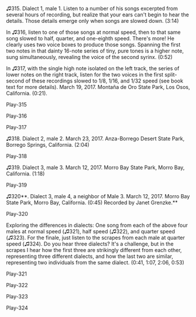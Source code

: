 ♫315. Dialect 1, male 1. Listen to a number of his songs excerpted
from several hours of recording, but realize that your ears can't begin
to hear the details. Those details emerge only when songs are slowed
down. (3:14)

In ♫316, listen to one of those songs at normal speed, then to
that same song slowed to half, quarter, and one-eighth speed. There's
more! He clearly uses two voice boxes to produce those songs. Spanning
the first two notes in that dainty 16-note series of tiny, pure tones is
a higher note, sung simultaneously, revealing the voice of the second
syrinx. (0:52)

In ♫317, with the single high note isolated on the left
track, the series of lower notes on the right track, listen for the two
voices in the first split-second of these recordings slowed to 1/8,
1/16, and 1/32 speed (see book text for more details). March 19, 2017.
Montaña de Oro State Park, Los Osos, California. (0:21).

Play-315

Play-316

Play-317

♫318. Dialect 2, male 2. March 23, 2017. Anza-Borrego Desert State
Park, Borrego Springs, California. (2:04)

Play-318

♫319. Dialect 3, male 3. March 12, 2017. Morro Bay State Park, Morro
Bay, California. (1:18)

Play-319

♫320**. Dialect 3, male 4, a neighbor of Male 3. March 12, 2017. Morro
Bay State Park, Morro Bay, California. (0:45) Recorded by Janet
Grenzke.**

Play-320

Exploring the differences in dialects: One song from each of the above
four males at normal speed (♫321), half speed (♫322), and
quarter speed (♫323). For the finale, just listen to the scrapes
from each male at quarter speed (♫324). Do you hear three dialects?
It's a challenge, but in the scrapes I hear how the first three are
strikingly different from each other, representing three different
dialects, and how the last two are similar, representing two individuals
from the same dialect. (0:41, 1:07, 2:06, 0:53)

Play-321

Play-322

Play-323

Play-324

